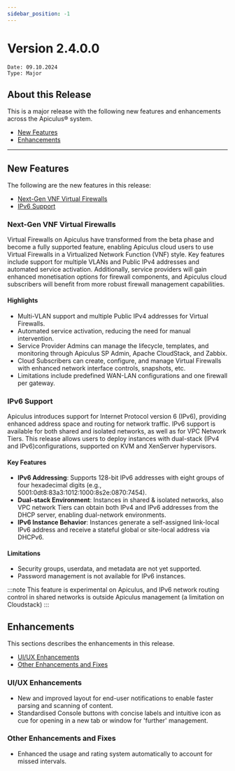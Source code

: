 ```yaml
---
sidebar_position: -1
---
```

# Version 2.4.0.0
```
Date: 09.10.2024
Type: Major
```

## About this Release

This is a major release with the following new features and enhancements across the Apiculus® system.

- [New Features](#about-this-release)
- [Enhancements](#enhancements)
---
## New Features 
The following are the new features in this release:
- [Next-Gen VNF Virtual Firewalls](#next-gen-vnf-virtual-firewalls)
- [IPv6 Support](#ipv6-support)
### Next-Gen VNF Virtual Firewalls

Virtual Firewalls on Apiculus have transformed from the beta phase and become a fully supported feature, enabling Apiculus cloud users to use Virtual Firewalls in a Virtualized Network Function (VNF) style. Key features include support for multiple VLANs and Public IPv4 addresses and automated service activation. Additionally, service providers will gain enhanced monetisation options for firewall components, and Apiculus cloud subscribers will benefit from more robust firewall management capabilities.

#### Highlights

- Multi-VLAN support and multiple Public IPv4 addresses for Virtual Firewalls.
- Automated service activation, reducing the need for manual intervention.
- Service Provider Admins can manage the lifecycle, templates, and monitoring through Apiculus SP Admin, Apache CloudStack, and Zabbix.
- Cloud Subscribers can create, configure, and manage Virtual Firewalls with enhanced network interface controls, snapshots, etc.
- Limitations include predefined WAN-LAN configurations and one firewall per gateway.

### IPv6 Support

Apiculus introduces support for Internet Protocol version 6 (IPv6), providing enhanced address space and routing for network traffic. IPv6 support is available for both shared and isolated networks, as well as for VPC Network Tiers. This release allows users to deploy instances with dual-stack (IPv4 and IPv6)configurations, supported on KVM and XenServer hypervisors.

#### Key Features

- **IPv6 Addressing**: Supports 128-bit IPv6 addresses with eight groups of four hexadecimal digits (e.g., 5001:0dt8:83a3:1012:1000:8s2e:0870:7454).
- **Dual-stack Environment**: Instances in shared & isolated networks, also VPC network Tiers can obtain both IPv4 and IPv6 addresses from the DHCP server, enabling dual-network environments.
- **IPv6 Instance Behavior**: Instances generate a self-assigned link-local IPv6 address and receive a stateful global or site-local address via DHCPv6.

#### Limitations
- Security groups, userdata, and metadata are not yet supported.
- Password management is not available for IPv6 instances.

:::note
This feature is experimental on Apiculus, and IPv6 network routing control in shared networks is outside Apiculus management (a limitation on Cloudstack)
:::

## Enhancements
This sections describes the enhancements in this release.
- [UI/UX Enhancements](#uiux-enhancements)
- [Other Enhancements and Fixes](#other-enhancements-and-fixes)
### UI/UX Enhancements

- New and improved layout for end-user notifications to enable faster parsing and scanning of content.
- Standardised Console buttons with concise labels and intuitive icon as cue for opening in a new tab or window for 'further' management.

### Other Enhancements and Fixes

- Enhanced the usage and rating system automatically to account for missed intervals.